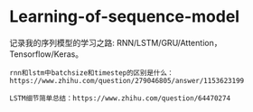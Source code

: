 # Learning-of-sequence-model

记录我的序列模型的学习之路: RNN/LSTM/GRU/Attention，Tensorflow/Keras。


    rnn和lstm中batchsize和timestep的区别是什么：https://www.zhihu.com/question/279046805/answer/1153623199

    LSTM细节简单总结：https://www.zhihu.com/question/64470274
